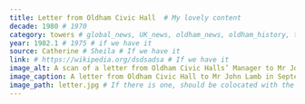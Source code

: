 ```yaml
---
title: Letter from Oldham Civic Hall  # My lovely content
decade: 1980 # 1970
category: towers # global_news, UK_news, oldham_news, oldham_history, towers, surrounding_estate # Always exactly one category
year: 1982.1 # 1975 # if we have it
source: Catherine # Sheila # If we have it
link: # https://wikipedia.org/dsdsadsa # If we have it
image_alt: A scan of a letter from Oldham Civic Halls’ Manager to Mr John Lamb, living at Crossbank House. The letter reads “Dear Mr. Lamb, One of the Tea Dancers that attend the Queen Elizabeth Hall is in the Town Centre at Oldham very kindly produced the article that featured yourself during August in the Oldham Chronicle and I am writing to you now to offer you a complementary ticket to use the facilities of the Queen Elizabeth Hall on any Monday afternoon or Thursday afternoon between 12.30 and 4.00 p.m. On Monday the dances tend to be a mixture of sequence and modern ballroom and on Thursdays we have a format of modern ballroom dancing and old time. I certainly admire your agility and energy at the age of 92 and it would indeed be an honour should you decide to attend the dances and you can rest assured that you will receive a very wam welcome from all the people that have been coming here for the last three years. May I wish you what you would wish yourself and good health for your remaining years. Yours sincerely [signature of D.H. Robinson] Civic Halls Manager.” The letter is on headed paper from Oldham Metropolitan Borough and Oldham Civic Hall. The scan is backed with a pink card, and has a photo in the bottom right corner of a wall with lots of cards pinned to it. # If there is one
image_caption: A letter from Oldham Civic Hall to Mr John Lamb in September 1982, offering him complementary entry to their tea dances, following reading an article about his dancing in the Oldham Chronicle. # If there is one
image_path: letter.jpg # If there is one, should be colocated with the index.md file in the folder
---
```

